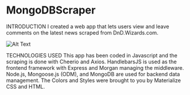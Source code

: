# MongoDBScraper

INTRODUCTION
I created a web app that lets users view and leave comments on the latest news scraped from DnD.Wizards.com. 

![Alt Text](https://github.com/neverage84/MongoDBScraper/blob/master/Mongo%20Scraper.gif?raw=true)

TECHNOLOGIES USED
This app has been coded in Javascript and the scraping is done with Cheerio and Axios. HandlebarsJS is used as the frontend framework with Express and Morgan managing the middleware. Node.js, Mongoose.js (ODM), and MongoDB are used for backend data management. The Colors and Styles were brought to you by Materialize CSS and HTML. 
